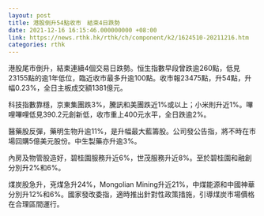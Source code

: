 ```yaml
---
layout: post
title: 港股倒升54點收市　結束4日跌勢
date: 2021-12-16 16:15:46.000000000 +08:00
link: https://news.rthk.hk/rthk/ch/component/k2/1624510-20211216.htm
categories: rthk
---
```


港股尾市倒升，結束連續4個交易日跌勢。恒生指數早段曾跌逾260點，低見23155點的逾1年低位，臨近收市最多升逾100點。收市報23475點，升54點，升幅0.23%，全日主板成交額1381億元。

科技指數靠穩，京東集團跌3%，騰訊和美團跌近1%或以上；小米則升近1%。嗶哩嗶哩低見390.2元創新低，收市重上400元水平，全日跌逾2%。

醫藥股反彈，藥明生物升逾11%，是升幅最大藍籌股。公司發公告指，將不時在市場回購5億美元股份。中生製藥亦升逾3%。

內房及物管股造好，碧桂園服務升近6%，世茂服務升近8%。至於碧桂園和融創分別升2%和6%。

煤炭股急升，兗煤急升24%，Mongolian Mining升近21%，中煤能源和中國神華分別升12%和6%。國家發改委指，適時推出針對性政策措施，引導煤炭市場價格在合理區間運行。
